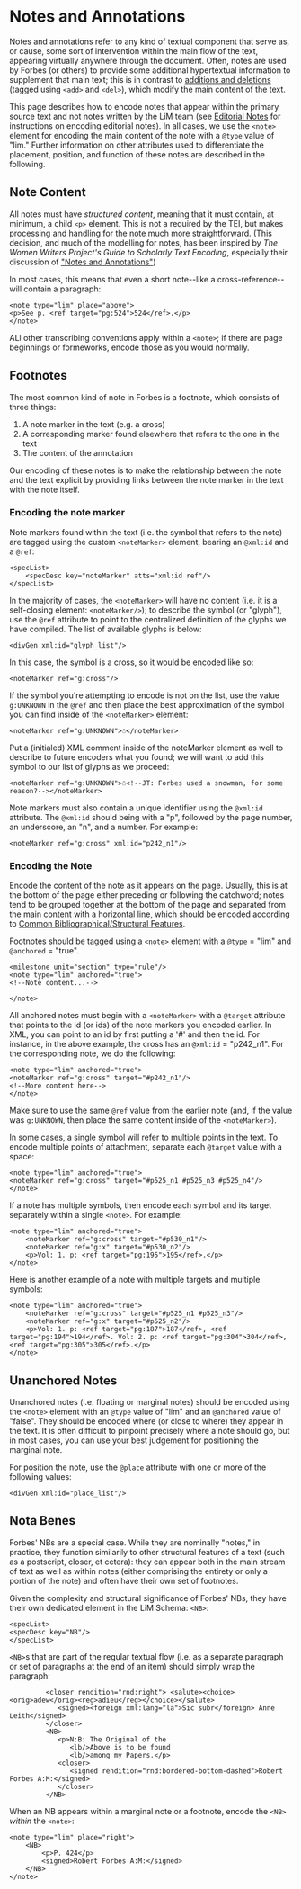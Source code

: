 # Notes and Annotations

Notes and annotations refer to any kind of textual component that serve as, or cause, some sort of intervention within the main flow of the text, appearing virtually anywhere through the document. Often, notes are used by Forbes (or others) to provide some additional hypertextual information to supplement that main text; this is in contrast to [additions and deletions](transcribing_edition.md) (tagged using `<add>` and `<del>`), which modify the main content of the text.

This page describes how to encode notes that appear within the primary source text and not notes written by the LiM team (see [Editorial Notes](#editorial_notes) for instructions on encoding editorial notes). In all cases, we use the `<note>` element for encoding the main content of the note with a `@type` value of "lim." Further information on other attributes used to differentiate the placement, position, and function of these notes are described in the following.

## Note Content

All notes must have _structured content_, meaning that it must contain, at minimum, a child `<p>` element. This is not a required by the TEI, but makes processing and handling for the note much more straightforward. (This decision, and much of the modelling for notes, has been inspired by _The Women Writers Project's Guide to Scholarly Text Encoding_, especially their discussion of ["Notes and Annotations"](https://wwp.northeastern.edu/research/publications/guide/html/notes_outline.html))

In most cases, this means that even a short note--like a cross-reference--will contain a paragraph:

```
<note type="lim" place="above">
<p>See p. <ref target="pg:524">524</ref>.</p>
</note>

```

ALl other transcribing conventions apply within a `<note>`; if there are page beginnings or formeworks, encode those as you would normally. 


## Footnotes

The most common kind of note in Forbes is a footnote, which consists of three things:

1. A note marker in the text (e.g. a cross)
1. A corresponding marker found elsewhere that refers to the one in the text
1. The content of the annotation

Our encoding of these notes is to make the relationship between the note and the text explicit by providing links between the note marker in the text with the note itself. 

### Encoding the note marker

Note markers found within the text (i.e. the symbol that refers to the note) are tagged using the custom `<noteMarker>` element, bearing an `@xml:id` and a `@ref`:

```{=tei}
<specList>
    <specDesc key="noteMarker" atts="xml:id ref"/>
</specList>
```
In the majority of cases, the `<noteMarker>` will have no content (i.e. it is a self-closing element: `<noteMarker/>`); to describe the symbol (or "glyph"), use the `@ref` attribute to point to the centralized definition of the glyphs we have compiled. The list of available glyphs is below:

```{=tei}
<divGen xml:id="glyph_list"/>
```
In this case, the symbol is a cross, so it would be encoded like so:

```
<noteMarker ref="g:cross"/>
```

If the symbol you're attempting to encode is not on the list, use the value `g:UNKNOWN` in the `@ref` and then place the best approximation of the symbol you can find inside of the `<noteMarker>` element:

```
<noteMarker ref="g:UNKNOWN">☃</noteMarker>
```

Put a (initialed) XML comment inside of the noteMarker element as well to describe to future encoders what you found; we will want to add this symbol to our list of glyphs as we proceed:

```
<noteMarker ref="g:UNKNOWN">☃<!--JT: Forbes used a snowman, for some reason?--></noteMarker>
```

Note markers must also contain a unique identifier using the `@xml:id` attribute. The `@xml:id` should being with a "p", followed by the page number, an underscore, an "n", and a number. For example:

```
<noteMarker ref="g:cross" xml:id="p242_n1"/>
```

### Encoding the Note

Encode the content of the note as it appears on the page. Usually, this is at the bottom of the page either preceding or following the catchword; notes tend to be grouped together at the bottom of the page and separated from the main content with a horizontal line, which should be encoded  according to [Common Bibliographical/Structural Features](encoding_common.md#encoding_common_horizontal-rules). 

Footnotes should be tagged using a `<note>` element with a `@type` = "lim" and `@anchored` = "true".

```
<milestone unit="section" type="rule"/>
<note type="lim" anchored="true">
<!--Note content...-->

</note>
```

All anchored notes must begin with a `<noteMarker>` with a `@target` attribute that points to the id (or ids) of the note markers you encoded earlier. In XML, you can point to an id by first putting a '#' and then the id. For instance, in the above example, the cross has an `@xml:id` = "p242_n1". For the corresponding note, we do the following:

```
<note type="lim" anchored="true">
<noteMarker ref="g:cross" target="#p242_n1"/>
<!--More content here-->
</note>
```

Make sure to use the same `@ref` value from the earlier note (and, if the value was `g:UNKNOWN`, then place the same content inside of the `<noteMarker>`).

In some cases, a single symbol will refer to multiple points in the text. To encode multiple points of attachment, separate each `@target` value with a space:

```
<note type="lim" anchored="true">
<noteMarker ref="g:cross" target="#p525_n1 #p525_n3 #p525_n4"/>
</note>
```

If a note has multiple symbols, then encode each symbol and its target separately within a single `<note>`. For example:

```
<note type="lim" anchored="true">
    <noteMarker ref="g:cross" target="#p530_n1"/>
    <noteMarker ref="g:x" target="#p530_n2"/>
    <p>Vol: 1. p: <ref target="pg:195">195</ref>.</p>
</note>
```

Here is another example of a note with multiple targets and multiple symbols:

```
<note type="lim" anchored="true">
    <noteMarker ref="g:cross" target="#p525_n1 #p525_n3"/>
    <noteMarker ref="g:x" target="#p525_n2"/>
    <p>Vol: 1. p: <ref target="pg:187">187</ref>, <ref target="pg:194">194</ref>. Vol: 2. p: <ref target="pg:304">304</ref>, <ref target="pg:305">305</ref>.</p>
</note>
```	

## Unanchored Notes

Unanchored notes (i.e. floating or marginal notes) should be encoded using the `<note>` element with an `@type` value of "lim" and an `@anchored` value of "false". They should be encoded where (or close to where) they appear in the text. It is often difficult to pinpoint precisely where a note should go, but in most cases, you can use your best judgement for positioning the marginal note.

For position the note, use the `@place` attribute with one or more of the following values:

```{=tei}
<divGen xml:id="place_list"/>
```

## Nota Benes

Forbes' NBs are a special case. While they are nominally "notes," in practice, they function similarily to other structural features of a text (such as a postscript, closer, et cetera): they can appear both in the main stream of text as well as within notes (either comprising the entirety or only a portion of the note) and often have their own set of footnotes. 

Given the complexity and structural significance of Forbes' NBs, they have their own dedicated element in the LiM Schema: `<NB>`:

```{=tei}
<specList>
<specDesc key="NB"/>
</specList>
```

`<NB>`s that are part of the regular textual flow (i.e. as a separate paragraph or set of paragraphs at the end of an item) should simply wrap the paragraph:

```
         <closer rendition="rnd:right"> <salute><choice><orig>adew</orig><reg>adieu</reg></choice></salute>
            <signed><foreign xml:lang="la">Sic subr</foreign> Anne Leith</signed>
         </closer>
         <NB>
            <p>N:B: The Original of the
               <lb/>Above is to be found 
               <lb/>among my Papers.</p>
            <closer>
               <signed rendition="rnd:bordered-bottom-dashed">Robert Forbes A:M:</signed>
            </closer>
         </NB>
```

When an NB appears within a marginal note or a footnote, encode the `<NB>` _within_ the `<note>`:

```
<note type="lim" place="right">
    <NB>
        <p>P. 424</p>
        <signed>Robert Forbes A:M:</signed>
    </NB>
</note>
```












